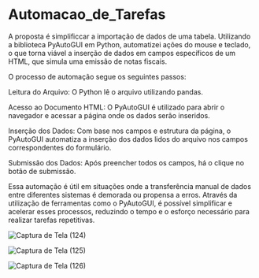 # Automacao_de_Tarefas

A proposta é simplificcar a importação de dados de uma tabela. 
Utilizando a biblioteca PyAutoGUI em Python, automatizei ações do mouse e teclado, o que torna viável a inserção de dados em campos específicos de um HTML, que simula uma emissão de notas fiscais.

O processo de automação segue os seguintes passos:

Leitura do Arquivo: O Python lê o arquivo utilizando pandas.

Acesso ao Documento HTML: O PyAutoGUI é utilizado para abrir o navegador e acessar a página onde os dados serão inseridos.

Inserção dos Dados: Com base nos campos e estrutura da página, o PyAutoGUI automatiza a inserção dos dados lidos do arquivo nos campos correspondentes do formulário. 

Submissão dos Dados: Após preencher todos os campos, há o clique no botão de submissão.


Essa automação é útil em situações onde a transferência manual de dados entre diferentes sistemas é demorada ou propensa a erros. Através da utilização de ferramentas como o PyAutoGUI, é possível simplificar e acelerar esses processos, reduzindo o tempo e o esforço necessário para realizar tarefas repetitivas.


![Captura de Tela (124)](https://github.com/Davi-Soares-Silva/Automacao_de_Tarefas/assets/153243312/4639e02b-3edc-44eb-806a-e969c8e1eb35)



![Captura de Tela (125)](https://github.com/Davi-Soares-Silva/Automacao_de_Tarefas/assets/153243312/1fe16dbc-5e0a-4b1d-81dd-030fc17f74aa)



![Captura de Tela (126)](https://github.com/Davi-Soares-Silva/Automacao_de_Tarefas/assets/153243312/14cea972-79ad-4c60-a456-e8b4a31bc8c5)
